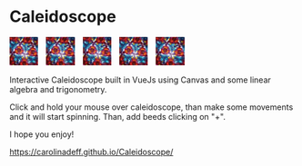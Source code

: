 # Caleidoscope

<img src=./public/assets/caleidoscope.jpg width='10%' style='margin-right:10px'/>
<img src=./public/assets/caleidoscope.jpg width='10%' style='margin-right:10px'/>
<img src=./public/assets/caleidoscope.jpg width='10%' style='margin-right:10px'/>
<img src=./public/assets/caleidoscope.jpg width='10%' style='margin-right:10px'/>
<img src=./public/assets/caleidoscope.jpg width='10%' style='margin-right:10px'/>

Interactive Caleidoscope built in VueJs using Canvas and some linear algebra and trigonometry.

Click and hold your mouse over caleidoscope, than make some movements and it will start spinning. Than, add beeds clicking on "+".

I hope you enjoy!

https://carolinadeff.github.io/Caleidoscope/

